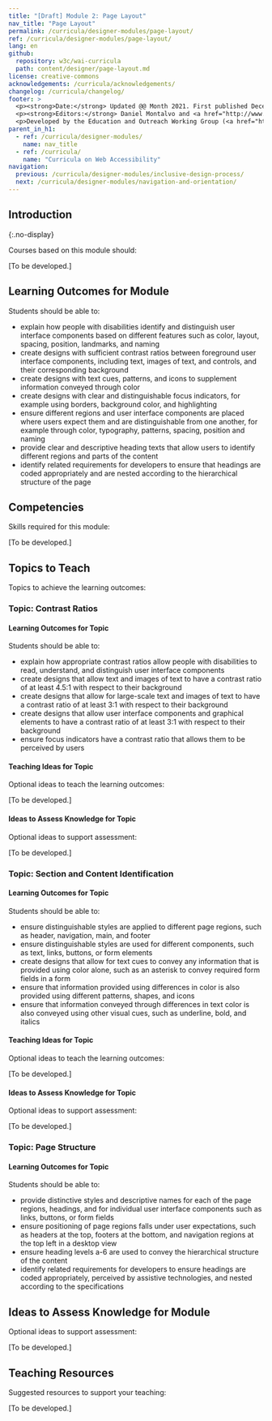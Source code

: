 ```yaml
---
title: "[Draft] Module 2: Page Layout"
nav_title: "Page Layout"
permalink: /curricula/designer-modules/page-layout/
ref: /curricula/designer-modules/page-layout/
lang: en
github:
  repository: w3c/wai-curricula
  path: content/designer/page-layout.md
license: creative-commons
acknowledgements: /curricula/acknowledgements/
changelog: /curricula/changelog/
footer: >
  <p><strong>Date:</strong> Updated @@ Month 2021. First published December 2019.</p>
  <p><strong>Editors:</strong> Daniel Montalvo and <a href="http://www.w3.org/People/shadi/">Shadi Abou-Zahra</a>. Contributors: <a href="https://www.w3.org/WAI/EO/EOWG-members">EOWG Participants</a>. ACKNOWLEDGEMENTS lists contributors and credits.</p>
  <p>Developed by the Education and Outreach Working Group (<a href="http://www.w3.org/WAI/EO/">EOWG</a>). Developed with support from the <a href="https://www.w3.org/WAI/about/projects/wai-guide/">WAI-Guide Project</a> funded by the European Commission (EC) under the Horizon 2020 program (Grant Agreement 822245).</p>
parent_in_h1:
  - ref: /curricula/designer-modules/
    name: nav_title
  - ref: /curricula/
    name: "Curricula on Web Accessibility"
navigation:
  previous: /curricula/designer-modules/inclusive-design-process/
  next: /curricula/designer-modules/navigation-and-orientation/
---
```


## Introduction
{:.no-display}

Courses based on this module should:

[To be developed.]

## Learning Outcomes for Module

Students should be able to:

* explain how people with disabilities identify and distinguish user interface components based on different features such as color, layout, spacing, position, landmarks, and naming
* create designs with sufficient contrast ratios between foreground user interface components, including text, images of text, and controls, and their corresponding background
* create designs with text cues, patterns, and icons to supplement information conveyed through color
* create designs with clear and distinguishable focus indicators, for example using borders, background color, and highlighting
* ensure different regions and user interface components are placed where users expect them and are distinguishable from one another, for example through color, typography, patterns, spacing, position and naming
* provide clear and descriptive heading texts that allow users to identify different regions and parts of the content
* identify related requirements for developers to ensure that headings are coded appropriately and are nested according to the hierarchical structure of the page

## Competencies

Skills required for this module:

[To be developed.]

## Topics to Teach

Topics to achieve the learning outcomes:

### Topic: Contrast Ratios

#### Learning Outcomes for Topic

Students should be able to:

* explain how appropriate contrast ratios allow people with disabilities to read, understand, and distinguish user interface components
* create designs that allow text and images of text to have a contrast ratio of at least 4.5:1 with respect to their background
* create designs that allow for large-scale text and images of text to have a contrast ratio of at least 3:1 with respect to their background
* create designs that allow user interface components and graphical elements to have a contrast ratio of at least 3:1 with respect to their background
* ensure focus indicators have a contrast ratio that allows them to be perceived by users

#### Teaching Ideas for Topic

Optional ideas to teach the learning outcomes:

[To be developed.]

#### Ideas to Assess Knowledge for Topic

Optional ideas to support assessment:

[To be developed.]

### Topic: Section and Content Identification

#### Learning Outcomes for Topic

Students should be able to:

* ensure distinguishable styles are applied to different page regions, such as header, navigation, main, and footer
* ensure distinguishable styles are used for different components, such as text, links, buttons, or form elements
* create designs that allow for text cues to convey any information that is provided using color alone, such as an asterisk to convey required form fields in a form
* ensure that information provided using differences in color is also provided using different patterns, shapes, and icons
* ensure that information conveyed through differences in text color is also conveyed using other visual cues, such as underline, bold, and italics

#### Teaching Ideas for Topic

Optional ideas to teach the learning outcomes:

[To be developed.]

#### Ideas to Assess Knowledge for Topic

Optional ideas to support assessment:

[To be developed.]

### Topic: Page Structure 

#### Learning Outcomes for Topic

Students should be able to:

* provide distinctive styles and descriptive names for each of the page regions, headings, and for individual user interface components such as links, buttons, or form fields
* ensure positioning of page regions falls under user expectations, such as headers at the top, footers at the bottom, and navigation regions at the top left in a desktop view
* ensure heading levels a-6 are used to convey the hierarchical structure of the content
* identify related requirements for developers to ensure headings are coded appropriately, perceived by assistive technologies, and nested according to the specifications

## Ideas to Assess Knowledge for Module

Optional ideas to support assessment:

[To be developed.]

## Teaching Resources

Suggested resources to support your teaching:

[To be developed.]
